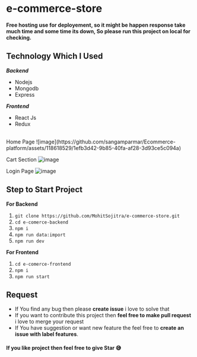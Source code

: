 # e-commerce-store

**Free hosting use for deployement, so it might be happen response take much time and some time its down, So please run this project on local for checking.**


 ## Technology Which I Used
   ***Backend***
   
 - Nodejs
 - Mongodb
 - Express

 ***Frontend***
 

 - React Js
 - Redux

<br />
Home Page
![image](https://github.com/sangamparmar/Ecommerce-platform/assets/118618529/1efb3d42-9b85-40fa-af28-3d93ce5c094a)

Cart Section 
![image](https://github.com/sangamparmar/Ecommerce-platform/assets/118618529/ff615ce4-0bde-41ec-b4a3-90c5d3cfe435)

Login Page 
![image](https://github.com/sangamparmar/Ecommerce-platform/assets/118618529/a0f9cd2f-dfef-4fe8-b832-364a0c0e8b25)



 ## Step to Start Project
 

 
**For Backend**
 1. `git clone https://github.com/MohitSojitra/e-commerce-store.git`
 2. `cd e-comerce-backend`
 3. `npm i`
 4. `npm run data:import`
 5. `npm run dev`

**For Frontend**

 1. `cd e-comerce-frontend`
 2. `npm i`
 3. `npm run start`


## Request

 - If You find any bug then please **create issue** i love to solve that
 - If you want to contribute this project then **feel free to make pull request** i love to merge your request
 - If You have suggestion or want new feature the feel free to **create an issue with label features**.


#### If you like project then feel free to give Star 😅

